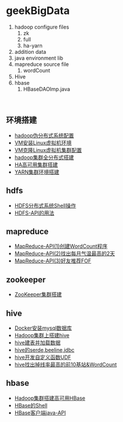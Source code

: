 # geekBigData
1. hadoop configure files
   1. zk
   2. full
   3. ha-yarn
2. addition data 
3. java environment lib
4. mapreduce source file
   1. wordCount
5. Hive
6. hbase
   1. HBaseDAOImp.java

<br>

## 环境搭建

- [hadoop伪分布式系统配置](https://www.jianshu.com/p/37c698ef01b7)
- [VM安装Linux虚拟机环境](https://www.jianshu.com/p/28cc76683569)
- [VM克隆Linux虚拟机集群配置](https://www.jianshu.com/p/013d57d303a5)
- [hadoop集群全分布式搭建](https://www.jianshu.com/p/c6ad5c6b8027)
- [HA高可用集群搭建](https://www.jianshu.com/p/d79dc75b2928)
- [YARN集群环境搭建](https://www.jianshu.com/p/0ab6b933e76c)


## hdfs
- [HDFS分布式系统Shell操作](https://www.jianshu.com/p/75dbfbe834a6)
- [HDFS-API的用法](https://www.jianshu.com/p/37bf7d4b99c6)

## mapreduce

- [MapReduce-API(1)创建WordCount程序](https://www.jianshu.com/p/3fbfb7cfad2c)
- [MapReduce-API(2)找出每月气温最高的2天](https://www.jianshu.com/p/edbb49d73547)
- [MapReduce-API(3)好友推荐FOF](https://www.jianshu.com/p/4e8d13d29ca4)



## zookeeper

- [ZooKeeper集群搭建](https://www.jianshu.com/p/e4877035c68a)

## hive
- [Docker安装mysql数据库](https://www.jianshu.com/p/ad078c78e10a)
- [Hadoop集群上搭建hive](https://www.jianshu.com/p/ec3aa7294130)
- [hive建表并加载数据](https://www.jianshu.com/p/a6cdbe69c9c7)
- [hive的serde,beeline,jdbc](https://www.jianshu.com/p/4b9e58eceff5)
- [hive开发自定义函数UDF](https://www.jianshu.com/p/0f7ed271e480)
- [hive找出掉线率最高的前10基站&WordCount](https://www.jianshu.com/p/23665de0f9c6)



## hbase

- [Hadoop集群搭建高可用HBase](https://www.jianshu.com/p/ecae88481db2)
- [HBase的Shell](https://www.jianshu.com/p/fef6d730731a)
- [HBase客户端java-API](https://www.jianshu.com/p/66f5d64820bf)

